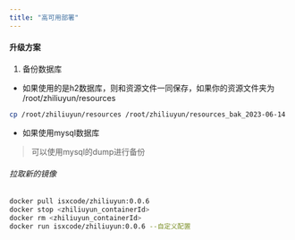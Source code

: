 ```yaml
---
title: "高可用部署"
---
```


#### 升级方案

1. 备份数据库

- 如果使用的是h2数据库，则和资源文件一同保存，如果你的资源文件夹为 /root/zhiliuyun/resources

```bash
cp /root/zhiliuyun/resources /root/zhiliuyun/resources_bak_2023-06-14 
```

- 如果使用mysql数据库

> 可以使用mysql的dump进行备份


###### 拉取新的镜像

```bash
docker pull isxcode/zhiliuyun:0.0.6
docker stop <zhiliuyun_containerId>
docker rm <zhiliuyun_containerId>
docker run isxcode/zhiliuyun:0.0.6 --自定义配置
```
